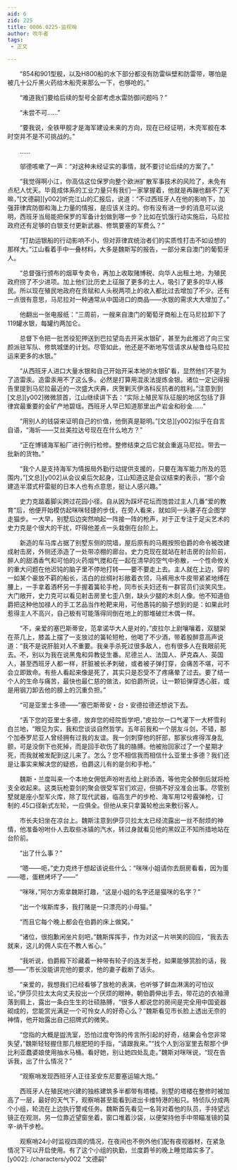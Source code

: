 ```yaml
---
aid: 6
zid: 225
title: 0006.0225-监视哨
author: 吹牛者
tags: 
 - 正文

---
```




　　“854和901型舰，以及H800船的水下部分都没有防雷纵壁和防雷带，哪怕是被几十公斤黑火药给木船壳来那么一下，也够呛的。”

　　“难道我们要给后续的型号全部考虑水雷防御问题吗？”

　　“未尝不可……”

　　“要我说，全铁甲舰才是海军建设未来的方向，现在已经证明，木壳军舰在本时空并不是不可挑战的。”

　　……

　　邬德咳嗽了一声：“对这种未经证实的事情，就不要讨论后续的方案了。”

　　“我觉得啊小江，你高估这位保罗向整个欧洲扩散军事技术的风险了，未免有点杞人忧天。毕竟成体系的工业力量只有我们一家掌握着，他就是再蹦也翻不了天嘛，”[文德嗣][y002]听完江山的汇报后，说道：“不过西班牙人在他的影响下，加强菲律宾防御和海上力量的情报，是应该关注的。你有没有进一步的消息可以说明，西班牙当局能把保罗的军备计划做到哪一步？比如在饥饿行动实施后，马尼拉政府还有足够的白银支付更新武器、修筑要塞的军费么？”

　　“打劫运银船的行动影响不小，但对菲律宾统治者们的实质性打击不如设想的那样大。”江山看着手中一叠材料，大多是魏斯写的报告，一部分来自澳门的葡萄牙人。

　　“总督强行颁布的烟草专卖令，再加上收取赌博税、向华人出租土地，为殖民政府捞了不少进项。加上他们比历史上征服了更多的土人，吸引了更多的华人移民。所以现在殖民地政府在贡赋和人头税两项上的收入都比过去增加了不少。还有一点很有意思，马尼拉对一种通常从中国进口的商品——水银的需求大大增加了。”

　　他翻出一张电报纸：“三周前，一艘来自澳门的葡萄牙商船上在马尼拉卸下了119罐水银，每罐约两加仑。

　　总督下令把一批苦役犯押送到巴拉望岛去开采水银矿，甚至为此推迟了向三宝颜派驻军队、修筑城堡的计划。尽管如此，他还是不断地写信请求从秘鲁给马尼拉运来更多的水银。”

　　“从西班牙人进口大量水银和自己开始开采本地的水银矿看，显然他们不是为了造雷汞。造雷汞用不了这么多。必然是打算用混汞法提炼金银。诸位一定记得报告里提到马尼拉最近的一次盛大庆典，庆贺剿灭伊洛科反抗者的胜利。”注意到到[文总][y002]微微颔首，江山继续讲下去：“实际上殖民军队征服的地区包括了菲律宾最重要的金矿产地碧瑶。西班牙人早已知道那里出产岩金和砂金……”

　　“用别人的钱袋来证明自己的价值，他倒真是聪明。”[文总][y002]似乎在自言自语，“海圻――艾丝美拉达号现在在什么地方？”

　　“正在博铺海军船厂进行例行检修。整修结束之后它就会重返马尼拉。带去一批新的货物。”

　　“我个人是支持海军为情报局外勤行动提供支援的，只要在海军能力所及的范围内，”[文总][y002]从会议桌后欠起身，江山知道这是会议结束的表示，“那个会建造半潜式杆雷艇的日本人也有点意思，挺让人感兴趣。”

　　史力克踮着脚尖跨过花园小径。自从因为踩坏花坛而饱尝过主人几番“爱的教育”后，他便开始模仿起咪咪轻捷的步伐，在旁人看来，就如同一头骡子在企图学走猫步。一大早，别墅后边突然响起一阵接一阵的枪声，对于正专注于足尖艺术的史力克是个很大的干扰，吓得他差点一头栽倒在台阶上。

　　新造的车马库占据了别墅东侧的院墙，屋后原有的马厩按照伯爵的命令被改建成射击房，外侧还添造了一处带凉棚的廊台。史力克现在就站在射击房的台阶前，醉人的甜酒香气和可怕的火药烟气搅和在一起在清早的空气中弥散，一个性命攸关的重大问题在他迟钝的脑子里不停地打转——要不要走上去。主人就在上边，穿的一如某个豪放不羁的船长，洁白的丝绸衬衫敞着衣领，马裤用水牛皮带紧紧地缚在腰上，一手拿着酒杯另一手握着簧轮手枪，同市长夫妇还有一群官员们谈笑风生。大门敞开，史力克可以看见射击房里七歪八倒，缺头少腿的木刻人像。他不知道伯爵把这种他加禄人的手工艺品当作枪靶来用，可他愚钝的脑子想到的是：如果此时惹得主人不高兴，自己极有可能落得同倒在地上的那堆破烂木偶一样。

　　“不，亲爱的塞巴斯蒂安，范拿诺华大人是对的，”皮拉尔上尉嚷嚷着，双腿架在茶几上，膝盖上摆了一支放过的簧轮短枪，他喝了不少酒，带着股醉意高声说道：“我不是说肝脏对人不重要。我亲手杀死过很多敌人，也有很多人在我眼前死去。不，别以为我在说黑鬼和异教徒生番。尼德兰人、法国人、萨克森人、英国人，甚至西班牙人都一样，肝脏被长矛刺破，或者被子弹打穿，会痛苦不堪，可不会立即致命。有些人看起来像是死了，其实只是忍受不了疼痛晕了过去。要了结一个人的生命与痛苦，最快也最仁慈的做法，如伯爵所说，让一颗铅弹穿透心脏，或是用钢刀卸去他的膀上的沉重负担。”

　　“可是亚里士多德――”塞巴斯蒂安・台・安德拉德还想说下去。

　　“丢下您的亚里士多德，放弃您的经院哲学吧，”皮拉尔一口气灌下一大杯雪利白兰地，“眼见为实，我和您谈谈自然哲学。五年前我和一个朋友斗剑，不错，那个加泰罗尼亚人曾经拥有过我的友谊。我一剑刺穿他的肝部，那家伙疼得浑身乱颤，可是没倒下也死掉，而是回手砍伤了我的胳膊。他被抬回家过了一个星期才死，而我就被发配到这儿来了。怎么？您不相信我而相信什么亚里士多德？我们还是让事实来解决您的疑惑，伯爵这儿有的是剑和手枪。”

　　魏斯・兰度叫来一个本地女佣低声吩咐去给上尉添酒，等他完全醉倒后就将枪支全收起来。这类玩枪耍剑的聚会很受军官们欢迎，但搞不好没准会出事。尽管别墅就是座小型军火库，除了现代武器，临高生产的步枪、海军用12号霰弹枪，订制的.45口径新式左轮，一应俱全。但他从来只拿簧轮枪出来敷衍客人。

　　市长夫妇坐在凉台上。魏斯注意到伊莎贝拉太太已经流露出一丝不耐烦的神情，他准备吩咐仆人去取些冰镇的汽水，转过身就看见他的黑奴正不知所措地站在台阶前。

　　“出了什么事？”

　　“嗯――呃，”史力克终于想起该说些什么：“咪咪小姐请你去厨房看看，因为蛋――嗯，蛋糕烤坏了――”

　　“咪咪，”阿尔方索拿魏斯打趣，“这是小姐的名字还是猫咪的名字？”

　　“出一个埃斯库多，我打赌是一只漂亮的小母猫。”

　　“而且它每个晚上都会在伯爵的床上做窝。”

　　“诸位，很抱歉闲坐片刻吧，”魏斯挥挥手，作为对这一片哄笑的回应，“我去去就来，这儿的佣人实在不教人省心。”

　　“我听说，伯爵殿下珍藏着一种带有轮子的连发手枪，如果能够赏脸的话，我想――”市长没能讲完他的要求，他的妻子截断了话头。

　　“亲爱的，我想我们已经看够了放枪的表演，也听够了鲜血淋漓的可怕议论，”伊莎贝拉太太向丈夫投出一个厌烦的眼神，朝伯爵伸出手去，带花边的衣袖滑落到肩上，露出一条白生生的壮硕胳膊，“很多人都说您的房间是完全用中国瓷器砌成的，您能赏光满足一个可怜女人的好奇心么？”魏斯看见市长脸上透出无奈的神情，他开始露出自己招牌式的微笑。

　　“您指的大概是盥洗室，恐怕过度夸饰的传言所引起的好奇，结果会令您非常失望，”魏斯轻轻握住那几根肥短的手指，“请跟我来。”“找个人到浴室里去帮那个伊比利亚蠢婆娘使用抽水马桶。看好她，别让她四处乱走。”魏斯对咪咪说，“现在告诉我，出了什么情况？”

　　“观察哨发现西班牙人正往圣安东尼要塞运输大炮。”

　　西班牙人在殖民地兴建的独栋建筑多半都带有塔楼。别墅的塔楼在整修时被加高了一层，最好的天气下，观察哨甚至能看到进出卡维特港的船只。特侦队分成两个小组，轮流在上边执行警戒任务。魏斯首先看见一名背对着他的队员，手持望远镜正在观测，另一位靠近望窗坐着，窗口堆着沙袋，以便架持他手中带瞄准镜的莫辛-纳干步枪。

　　观察哨24小时监视四周的情况，在夜间也不例外他们配有夜视器材，在紧急情况下可以开启使用。有了这个小组的执勤，兰度爵爷的晚上睡觉踏实多了。
[y002]: /characters/y002 "文德嗣"


